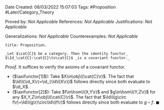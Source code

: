 <div class="topSpace"></div>

Date Created: 08/03/2022 15:07:03
Tags: #Proposition #Later/Category_Theory

Proved by: _Not Applicable_
References: _Not Applicable_
Justifications: _Not Applicable_

Generalizations: _Not Applicable_
Counterexamples: _Not Applicable_

``` ad-Proposition
title: Proposition.

_Let $\cat{C}$ be a category. Then the identity functor_ $\Id_\cat{C}:\cat{C}\to\cat{C}$ _is a covariant functor._

```

_Proof_. It suffices to verify the axioms of a covariant functor.
* ($\axifunctor[1]$): Take $X\in\obj\l(\cat{C}\r)$. The fact that $\Id\l(\id_X\r)=\id_{\Id\l(X\r)}$ follows directly since both evaluate to $\id_X$.
* ($\axifunctor[2]$): Take $f\in\hom\l(X,Y\r)$ and $g\in\hom\l(Y,Z\r)$ for any $X,Y,Z\in\obj\l(\cat{C}\r)$. The fact that $\Id\l(g\circ f\r)=\Id\l(g\r)\circ\Id\l(f\r)$ follows directly since both evaluate to $g\circ f$.<span style="float:right;">$\blacksquare$</span>
